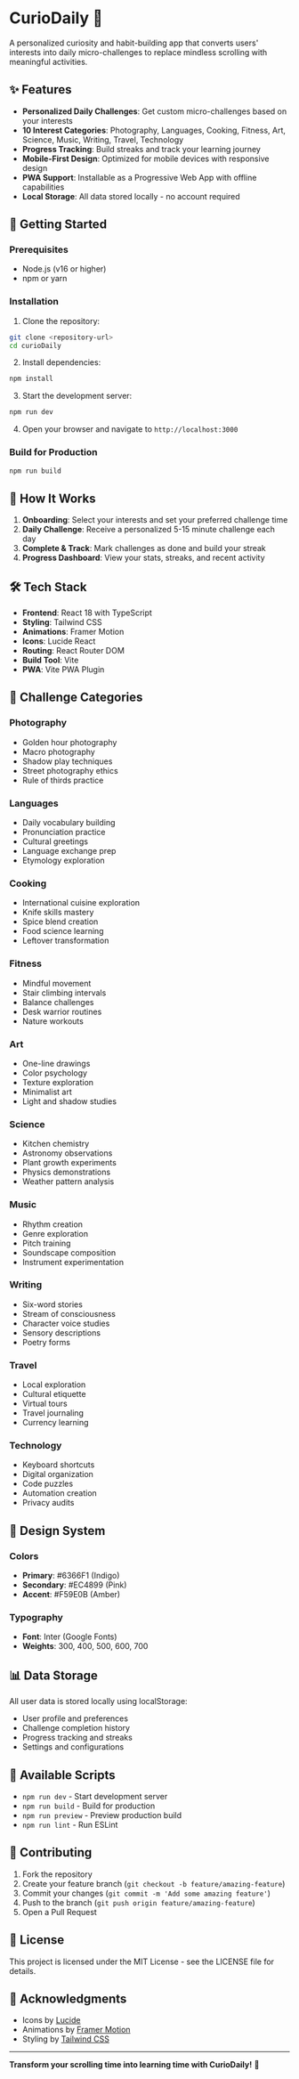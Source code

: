 # CurioDaily 🌟

A personalized curiosity and habit-building app that converts users' interests into daily micro-challenges to replace mindless scrolling with meaningful activities.

## ✨ Features

- **Personalized Daily Challenges**: Get custom micro-challenges based on your interests
- **10 Interest Categories**: Photography, Languages, Cooking, Fitness, Art, Science, Music, Writing, Travel, Technology
- **Progress Tracking**: Build streaks and track your learning journey
- **Mobile-First Design**: Optimized for mobile devices with responsive design
- **PWA Support**: Installable as a Progressive Web App with offline capabilities
- **Local Storage**: All data stored locally - no account required

## 🚀 Getting Started

### Prerequisites

- Node.js (v16 or higher)
- npm or yarn

### Installation

1. Clone the repository:
```bash
git clone <repository-url>
cd curioDaily
```

2. Install dependencies:
```bash
npm install
```

3. Start the development server:
```bash
npm run dev
```

4. Open your browser and navigate to `http://localhost:3000`

### Build for Production

```bash
npm run build
```

## 🎯 How It Works

1. **Onboarding**: Select your interests and set your preferred challenge time
2. **Daily Challenge**: Receive a personalized 5-15 minute challenge each day
3. **Complete & Track**: Mark challenges as done and build your streak
4. **Progress Dashboard**: View your stats, streaks, and recent activity

## 🛠️ Tech Stack

- **Frontend**: React 18 with TypeScript
- **Styling**: Tailwind CSS
- **Animations**: Framer Motion
- **Icons**: Lucide React
- **Routing**: React Router DOM
- **Build Tool**: Vite
- **PWA**: Vite PWA Plugin

## 📱 Challenge Categories

### Photography
- Golden hour photography
- Macro photography
- Shadow play techniques
- Street photography ethics
- Rule of thirds practice

### Languages
- Daily vocabulary building
- Pronunciation practice
- Cultural greetings
- Language exchange prep
- Etymology exploration

### Cooking
- International cuisine exploration
- Knife skills mastery
- Spice blend creation
- Food science learning
- Leftover transformation

### Fitness
- Mindful movement
- Stair climbing intervals
- Balance challenges
- Desk warrior routines
- Nature workouts

### Art
- One-line drawings
- Color psychology
- Texture exploration
- Minimalist art
- Light and shadow studies

### Science
- Kitchen chemistry
- Astronomy observations
- Plant growth experiments
- Physics demonstrations
- Weather pattern analysis

### Music
- Rhythm creation
- Genre exploration
- Pitch training
- Soundscape composition
- Instrument experimentation

### Writing
- Six-word stories
- Stream of consciousness
- Character voice studies
- Sensory descriptions
- Poetry forms

### Travel
- Local exploration
- Cultural etiquette
- Virtual tours
- Travel journaling
- Currency learning

### Technology
- Keyboard shortcuts
- Digital organization
- Code puzzles
- Automation creation
- Privacy audits

## 🎨 Design System

### Colors
- **Primary**: #6366F1 (Indigo)
- **Secondary**: #EC4899 (Pink)
- **Accent**: #F59E0B (Amber)

### Typography
- **Font**: Inter (Google Fonts)
- **Weights**: 300, 400, 500, 600, 700

## 📊 Data Storage

All user data is stored locally using localStorage:
- User profile and preferences
- Challenge completion history
- Progress tracking and streaks
- Settings and configurations

## 🔧 Available Scripts

- `npm run dev` - Start development server
- `npm run build` - Build for production
- `npm run preview` - Preview production build
- `npm run lint` - Run ESLint

## 🌟 Contributing

1. Fork the repository
2. Create your feature branch (`git checkout -b feature/amazing-feature`)
3. Commit your changes (`git commit -m 'Add some amazing feature'`)
4. Push to the branch (`git push origin feature/amazing-feature`)
5. Open a Pull Request

## 📄 License

This project is licensed under the MIT License - see the LICENSE file for details.

## 🙏 Acknowledgments

- Icons by [Lucide](https://lucide.dev/)
- Animations by [Framer Motion](https://www.framer.com/motion/)
- Styling by [Tailwind CSS](https://tailwindcss.com/)

---

**Transform your scrolling time into learning time with CurioDaily!** 🚀
